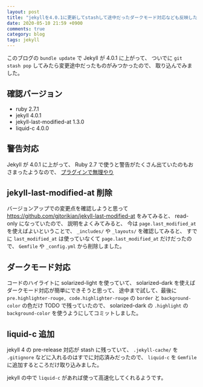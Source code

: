 ```yaml
---
layout: post
title: "jekyllを4.0.1に更新してstashして途中だったダークモード対応なども反映した"
date: 2020-05-10 21:59 +0900
comments: true
category: blog
tags: jekyll
---
```

このブログの `bundle update` で Jekyll が 4.0.1 に上がって、
ついでに `git stash pop` してみたら変更途中だったものがみつかったので、
取り込んでみました。

<!--more-->

## 確認バージョン

- ruby 2.7.1
- jekyll 4.0.1
- jekyll-last-modified-at 1.3.0
- liquid-c 4.0.0

## 警告対応

Jekyll が 4.0.1 に上がって、
Ruby 2.7 で使うと警告がたくさん出ていたのもおさまったようなので、
[プラグインで無理やり](https://github.com/znz/blog.n-z.jp/blob/885ce8933bd14d6e26af1ddd5d76a1575923e805/_plugins/supress_warning.rb)

## jekyll-last-modified-at 削除

バージョンアップでの変更点を確認しようと思って
<https://github.com/gjtorikian/jekyll-last-modified-at>
をみてみると、
read-only になっていたので、
説明をよくみてみると、
今は `page.last_modified_at` を使えばよいということで、
`_includes/` や `_layouts/` を確認してみると、
すでに `last_modified_at` は使っていなくて `page.last_modified_at` だけだったので、
`Gemfile` や `_config.yml` から削除しました。

## ダークモード対応

コードのハイライトに solarized-light を使っていて、
solarized-dark を使えばダークモード対応が簡単にできそうと思って、
途中まで試して、最後に `pre.highlighter-rouge, code.highlighter-rouge` の `border` と `background-color` の色だけ TODO で残っていたので、
solarized-dark の `.highlight` の `background-color` を使うようにしてコミットしました。

## liquid-c 追加

jekyll 4 の pre-release 対応が stash に残っていて、
`.jekyll-cache/` を `.gitignore` などに入れるのはすでに対応済みだったので、
`liquid-c` を `Gemfile` に追加するところだけ取り込みました。

jekyll の中で `liquid-c` があれば使って高速化してくれるようです。
